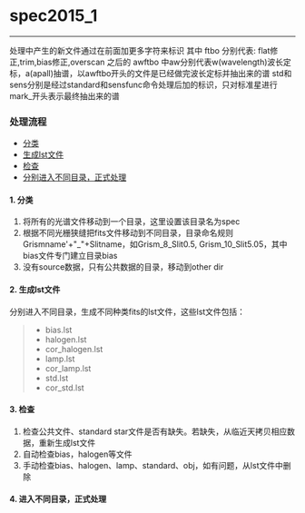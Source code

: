 # spec2015_1
***
处理中产生的新文件通过在前面加更多字符来标识
其中 ftbo 分别代表: flat修正,trim,bias修正,overscan
之后的 awftbo 中aw分别代表w(wavelength)波长定标，a(apall)抽谱，以awftbo开头的文件是已经做完波长定标并抽出来的谱
std和sens分别是经过standard和sensfunc命令处理后加的标识，只对标准星进行
mark_开头表示最终抽出来的谱
### 处理流程
* [分类](#1-分类)
* [生成lst文件](#2-生成lst文件)
* [检查](#3-检查)
* [分别进入不同目录，正式处理](#4-进入不同目录正式处理)

#### 1. 分类
  1. 将所有的光谱文件移动到一个目录，这里设置该目录名为spec
  2. 根据不同光栅狭缝把fits文件移动到不同目录，目录命名规则Grismname'+"\_"+Slitname，如Grism_8_Slit0.5, Grism_10_Slit5.05，其中bias文件专门建立目录bias
  3. 没有source数据，只有公共数据的目录，移动到other dir

#### 2. 生成lst文件
分别进入不同目录，生成不同种类fits的lst文件，这些lst文件包括：
>  * bias.lst
>  * halogen.lst
>  * cor_halogen.lst
>  * lamp.lst
>  * cor_lamp.lst
>  * std.lst
>  * cor_std.lst

#### 3. 检查
  1. 检查公共文件、standard star文件是否有缺失。若缺失，从临近天拷贝相应数据，重新生成lst文件
  2. 自动检查bias，halogen等文件
  3. 手动检查bias、halogen、lamp、standard、obj，如有问题，从lst文件中删除

#### 4. 进入不同目录，正式处理
